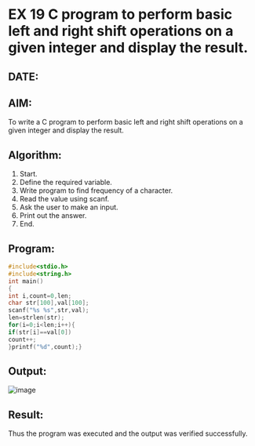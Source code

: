 # EX 19 C program to perform basic left and right shift operations on a given integer and display the result.
## DATE: 
## AIM:
To write a C program to perform basic left and right shift operations on a given integer and display the result.

## Algorithm:
1. Start.
2. Define the required variable.
3. Write program to find frequency of a character.
4. Read the value using scanf.
5. Ask the user to make an input.
6. Print out the answer.
7. End.    

## Program:
```c program
#include<stdio.h>
#include<string.h>
int main()
{
int i,count=0,len;
char str[100],val[100];
scanf("%s %s",str,val);
len=strlen(str);
for(i=0;i<len;i++){
if(str[i]==val[0])
count++;
}printf("%d",count);}
```

## Output:
![image](https://github.com/user-attachments/assets/ffd9fc57-de00-4236-9951-0d5d1aea2ce4)

## Result:
Thus the program was executed and the output was verified successfully.
